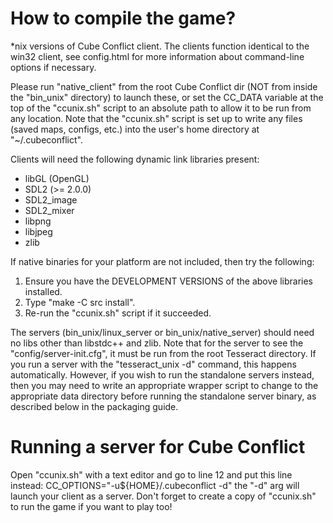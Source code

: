 # How to compile the game?

*nix versions of Cube Conflict client.
The clients function identical to the win32 client, see config.html for more
information about command-line options if necessary.

Please run "native_client" from the root Cube Conflict dir (NOT from inside the "bin_unix"
directory) to launch these, or set the CC_DATA variable at the top of the "ccunix.sh" 
script to an absolute path to allow it to be run from any location. Note that the "ccunix.sh" 
script is set up to write any files (saved maps, configs, etc.) into the user's home 
directory at "~/.cubeconflict".

Clients will need the following dynamic link libraries present:
* libGL (OpenGL)
* SDL2 (>= 2.0.0)
* SDL2_image
* SDL2_mixer
* libpng
* libjpeg
* zlib

If native binaries for your platform are not included, then try the following:
1) Ensure you have the DEVELOPMENT VERSIONS of the above libraries installed.
2) Type "make -C src install".
3) Re-run the "ccunix.sh" script if it succeeded.

The servers (bin_unix/linux_server or bin_unix/native_server) should need no libs 
other than libstdc++ and zlib. Note that for the server to see the "config/server-init.cfg", 
it must be run from the root Tesseract directory. If you run a server with the 
"tesseract_unix -d" command, this happens automatically. However, if you wish to 
run the standalone servers instead, then you may need to write an appropriate wrapper 
script to change to the appropriate data directory before running the standalone
server binary, as described below in the packaging guide.

# Running a server for Cube Conflict
Open "ccunix.sh" with a text editor and go to line 12 and put this line instead: 
CC_OPTIONS="-u${HOME}/.cubeconflict -d" the "-d" arg will launch your client as a server.
Don't forget to create a copy of "ccunix.sh" to run the game if you want to play too!